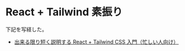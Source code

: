 # React + Tailwind 素振り

下記を写経した。

- [出来る限り短く説明する React + Tailwind CSS 入門（忙しい人向け）](https://zenn.dev/rgbkids/articles/7bd919464283d0)
